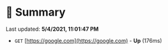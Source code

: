 # 📖 Summary
Last updated: **5/4/2021, 11:01:47 PM**

- `GET` [https://google.com](https://google.com) - **Up** (176ms)
